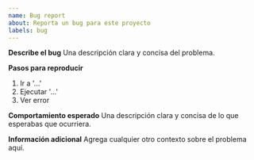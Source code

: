 ```yaml
---
name: Bug report
about: Reporta un bug para este proyecto
labels: bug
---
```


**Describe el bug**
Una descripción clara y concisa del problema.

**Pasos para reproducir**
1. Ir a '...'
2. Ejecutar '...'
3. Ver error

**Comportamiento esperado**
Una descripción clara y concisa de lo que esperabas que ocurriera.

**Información adicional**
Agrega cualquier otro contexto sobre el problema aquí.
